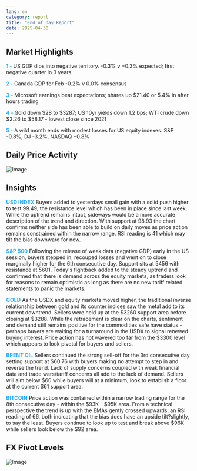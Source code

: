 ```yaml
---
lang: en
category: report
title: "End of Day Report"
date: 2025-04-30
---
```



<h2>Market Highlights</h2>
<strong style="color: #2caef7;">1 - </strong> US GDP dips into negative territory. -0.3% v +0.3% expected; first negative quarter in 3 years

<strong style="color: #2caef7;">2 - </strong> Canada GDP for Feb -0.2% v 0.0% consensus

<strong style="color: #2caef7;">3 - </strong> Microsoft earnings beat expectations; shares up $21.40 or 5.4% in after hours trading

<strong style="color: #2caef7;">4 - </strong> Gold down $28 to $3287; US 10yr yields down 1.2 bps; WTI crude down $2.26 to $58.17 - lowest close since 2021

<strong style="color: #2caef7;">5 - </strong> A wild month ends with modest losses for US equity indexes. S&P -0.8%, DJ -3.2%, NASDAQ +0.8%



<h2>Daily Price Activity</h2>
<img src="https://markleighedu.github.io/img/Apr-2025/30-Apr-2025/price.jpg" alt="Image"/>

<h2>Insights</h2>
<strong style="color: #2caef7;">USD INDEX</strong> Buyers added to yesterdays small gain with a solid push higher to test 99.49, the resistance level which has been in place since last week. While the uptrend remains intact, sideways would be a more accurate description of the trend and direction. With support at 98.93 the chart confirms neither side has been able to build on daily moves as price action remains constrained within the narrow range. RSI reading is 41 which may tilt the bias downward for now. 

<strong style="color: #2caef7;">S&P 500</strong> Following the release of weak data (negative GDP) early in the US session, buyers stepped in, recouped losses and went on to close marginally higher for the 6th consecutive day. Support sits at 5456 with resistance at 5601. Today's fightback added to the steady uptrend and confirmed that there is demand across the equity markets, as traders look for reasons to remain optimistic as long as there are no new tariff related statements to panic the markets.

<strong style="color: #2caef7;">GOLD</strong> As the USDX and equity markets moved higher, the traditional inverse relationship between gold and its counter indices saw the metal add to its current downtrend. Sellers were held up at the $3260 support area before closing at $3288. While the retracement is clear on the charts, sentiment and demand still remains positive for the commodities safe have status - perhaps buyers are waiting for a turnaround in the USDX to signal renewed buying interest. Price action has not wavered too far from the $3300 level which appears to look pivotal for buyers and sellers.

<strong style="color: #2caef7;">BRENT OIL</strong> Sellers continued the strong sell-off for the 3rd consecutive day setting support at $60.76 with buyers making no attempt to step in and reverse the trend. Lack of supply concerns coupled with weak financial data and trade wars/tariff concerns all add to the lack of demand. Sellers will aim below $60 while buyers will at a minimum, look to establish a floor at the current $61 support area.

<strong style="color: #2caef7;">BITCOIN</strong> Price action was contained within a narrow trading range for the 8th consecutive day - within the $93K - $95K area. From a technical perspective the trend is up with the EMAs gently crossed upwards, an RSI reading of 66, both indicating that the bias does have an upside tilt?slightly, to say the least. Buyers continue to look up to test and break above $96K while sellers look below the $92 area. 



<h2>FX Pivot Levels</h2>
<img src="https://markleighedu.github.io/img/Apr-2025/30-Apr-2025/pivot.jpg" alt="Image"/>
